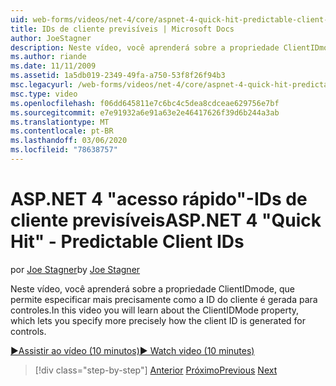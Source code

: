 ```yaml
---
uid: web-forms/videos/net-4/core/aspnet-4-quick-hit-predictable-client-ids
title: IDs de cliente previsíveis | Microsoft Docs
author: JoeStagner
description: Neste vídeo, você aprenderá sobre a propriedade ClientIDmode, que permite especificar mais precisamente como a ID do cliente é gerada para controles.
ms.author: riande
ms.date: 11/11/2009
ms.assetid: 1a5db019-2349-49fa-a750-53f8f26f94b3
msc.legacyurl: /web-forms/videos/net-4/core/aspnet-4-quick-hit-predictable-client-ids
msc.type: video
ms.openlocfilehash: f06dd645811e7c6bc4c5dea8cdceae629756e7bf
ms.sourcegitcommit: e7e91932a6e91a63e2e46417626f39d6b244a3ab
ms.translationtype: MT
ms.contentlocale: pt-BR
ms.lasthandoff: 03/06/2020
ms.locfileid: "78638757"
---
```

# <a name="aspnet-4-quick-hit---predictable-client-ids"></a><span data-ttu-id="cb9f4-103">ASP.NET 4 "acesso rápido"-IDs de cliente previsíveis</span><span class="sxs-lookup"><span data-stu-id="cb9f4-103">ASP.NET 4 "Quick Hit" - Predictable Client IDs</span></span>

<span data-ttu-id="cb9f4-104">por [Joe Stagner](https://github.com/JoeStagner)</span><span class="sxs-lookup"><span data-stu-id="cb9f4-104">by [Joe Stagner](https://github.com/JoeStagner)</span></span>

<span data-ttu-id="cb9f4-105">Neste vídeo, você aprenderá sobre a propriedade ClientIDmode, que permite especificar mais precisamente como a ID do cliente é gerada para controles.</span><span class="sxs-lookup"><span data-stu-id="cb9f4-105">In this video you will learn about the ClientIDMode property, which lets you specify more precisely how the client ID is generated for controls.</span></span> 

[<span data-ttu-id="cb9f4-106">&#9654;Assistir ao vídeo (10 minutos)</span><span class="sxs-lookup"><span data-stu-id="cb9f4-106">&#9654; Watch video (10 minutes)</span></span>](https://channel9.msdn.com/Blogs/ASP-NET-Site-Videos/aspnet-4-quick-hit-predictable-client-ids)

> [!div class="step-by-step"]
> <span data-ttu-id="cb9f4-107">[Anterior](aspnet-4-quick-hit-clean-webconfig-files.md)
> [Próximo](aspnet-4-quick-hit-the-htmlencoder-utility-method.md)</span><span class="sxs-lookup"><span data-stu-id="cb9f4-107">[Previous](aspnet-4-quick-hit-clean-webconfig-files.md)
[Next](aspnet-4-quick-hit-the-htmlencoder-utility-method.md)</span></span>
